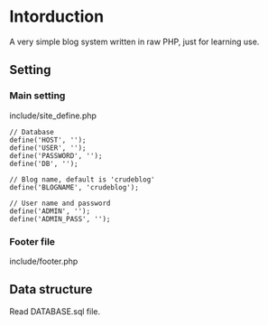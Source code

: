 # Intorduction
A very simple blog system written in raw PHP, just for learning use.

## Setting
### Main setting
include/site_define.php

    // Database
    define('HOST', '');
    define('USER', '');
    define('PASSWORD', '');
    define('DB', '');

    // Blog name, default is 'crudeblog'
    define('BLOGNAME', 'crudeblog');

    // User name and password
    define('ADMIN', '');
    define('ADMIN_PASS', '');

### Footer file
include/footer.php


## Data structure
Read DATABASE.sql file.
